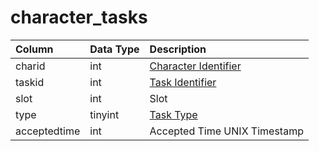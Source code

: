 # character\_tasks

| Column | Data Type | Description |
| :--- | :--- | :--- |
| charid | int | [Character Identifier](character_data.md) |
| taskid | int | [Task Identifier](https://github.com/EQEmu/docs-db-schema/tree/e0eb157dbf5563b03c0faf391abc87ec69239f4a/docs/schema/categories/characters/tasks.md) |
| slot | int | Slot |
| type | tinyint | [Task Type](https://eqemu.gitbook.io/server/categories/task-system-guide/task-types) |
| acceptedtime | int | Accepted Time UNIX Timestamp |

